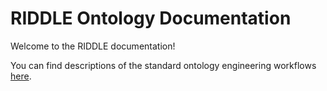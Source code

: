 # RIDDLE Ontology Documentation

[//]: # "This file is meant to be edited by the ontology maintainer."

Welcome to the RIDDLE documentation!

You can find descriptions of the standard ontology engineering workflows [here](odk-workflows/index.md).
